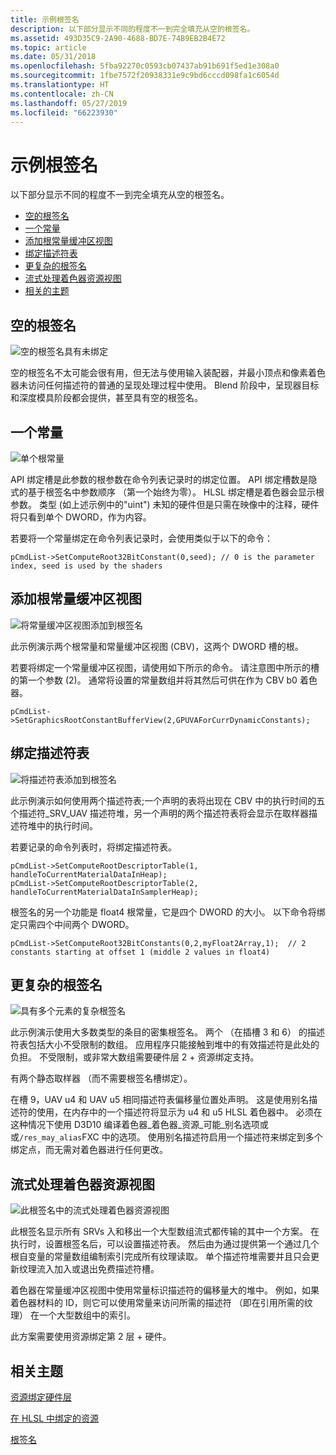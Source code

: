 ```yaml
---
title: 示例根签名
description: 以下部分显示不同的程度不一到完全填充从空的根签名。
ms.assetid: 493D35C9-2A90-4688-BD7E-74B9EB2B4E72
ms.topic: article
ms.date: 05/31/2018
ms.openlocfilehash: 5fba92270c0593cb07437ab91b691f5ed1e308a0
ms.sourcegitcommit: 1fbe7572f20938331e9c9bd6cccd098fa1c6054d
ms.translationtype: HT
ms.contentlocale: zh-CN
ms.lasthandoff: 05/27/2019
ms.locfileid: "66223930"
---
```

# <a name="example-root-signatures"></a>示例根签名

以下部分显示不同的程度不一到完全填充从空的根签名。

-   [空的根签名](#an-empty-root-signature)
-   [一个常量](#one-constant)
-   [添加根常量缓冲区视图](#adding-a-root-constant-buffer-view)
-   [绑定描述符表](#binding-descriptor-tables)
-   [更复杂的根签名](#a-more-complex-root-signature)
-   [流式处理着色器资源视图](#streaming-shader-resource-views)
-   [相关的主题](#related-topics)

## <a name="an-empty-root-signature"></a>空的根签名

![空的根签名具有未绑定](images/root-tables-0.png)

空的根签名不太可能会很有用，但无法与使用输入装配器，并最小顶点和像素着色器未访问任何描述符的普通的呈现处理过程中使用。 Blend 阶段中，呈现器目标和深度模具阶段都会提供，甚至具有空的根签名。

## <a name="one-constant"></a>一个常量

![单个根常量](images/root-tables-constant.png)

API 绑定槽是此参数的根参数在命令列表记录时的绑定位置。 API 绑定槽数是隐式的基于根签名中参数顺序 （第一个始终为零）。 HLSL 绑定槽是着色器会显示根参数。 类型 (如上述示例中的"uint") 未知的硬件但是只需在映像中的注释，硬件将只看到单个 DWORD，作为内容。

若要将一个常量绑定在命令列表记录时，会使用类似于以下的命令：

``` syntax
pCmdList->SetComputeRoot32BitConstant(0,seed); // 0 is the parameter index, seed is used by the shaders
```

## <a name="adding-a-root-constant-buffer-view"></a>添加根常量缓冲区视图

![将常量缓冲区视图添加到根签名](images/root-tables-cbv.png)

此示例演示两个根常量和常量缓冲区视图 (CBV)，这两个 DWORD 槽的根。

若要将绑定一个常量缓冲区视图，请使用如下所示的命令。 请注意图中所示的槽的第一个参数 (2)。 通常将设置的常量数组并将其然后可供在作为 CBV b0 着色器。

``` syntax
pCmdList->SetGraphicsRootConstantBufferView(2,GPUVAForCurrDynamicConstants);
```

## <a name="binding-descriptor-tables"></a>绑定描述符表

![将描述符表添加到根签名](images/root-tables-2.png)

此示例演示如何使用两个描述符表;一个声明的表将出现在 CBV 中的执行时间的五个描述符\_SRV\_UAV 描述符堆，另一个声明的两个描述符表将会显示在取样器描述符堆中的执行时间。

若要记录的命令列表时，将绑定描述符表。

``` syntax
pCmdList->SetComputeRootDescriptorTable(1, handleToCurrentMaterialDataInHeap);
pCmdList->SetComputeRootDescriptorTable(2, handleToCurrentMaterialDataInSamplerHeap);
```

根签名的另一个功能是 float4 根常量，它是四个 DWORD 的大小。 以下命令将绑定只需四个中间两个 DWORD。

``` syntax
pCmdList->SetComputeRoot32BitConstants(0,2,myFloat2Array,1);  // 2 constants starting at offset 1 (middle 2 values in float4)
```

## <a name="a-more-complex-root-signature"></a>更复杂的根签名

![具有多个元素的复杂根签名](images/root-tables-3.png)

此示例演示使用大多数类型的条目的密集根签名。 两个 （在插槽 3 和 6） 的描述符表包括大小不受限制的数组。 应用程序只能接触到堆中的有效描述符是此处的负担。 不受限制，或非常大数组需要硬件层 2 + 资源绑定支持。

有两个静态取样器 （而不需要根签名槽绑定）。

在槽 9，UAV u4 和 UAV u5 相同描述符表偏移量位置处声明。 这是使用别名描述符的使用，在内存中的一个描述符将显示为 u4 和 u5 HLSL 着色器中。 必须在这种情况下使用 D3D10 编译着色器\_着色器\_资源\_可能\_别名选项或或`/res_may_alias`FXC 中的选项。 使用别名描述符启用一个描述符来绑定到多个绑定点，而无需对着色器进行任何更改。

## <a name="streaming-shader-resource-views"></a>流式处理着色器资源视图

![此根签名中的流式处理着色器资源视图](images/root-tables-4.png)

此根签名显示所有 SRVs 入和移出一个大型数组流式都传输的其中一个方案。 在执行时，设置根签名后，可以设置描述符表。 然后由为通过提供第一个通过几个根自变量的常量数组编制索引完成所有纹理读取。 单个描述符堆需要并且只会更新纹理流入加入或退出免费描述符槽。

着色器在常量缓冲区视图中使用常量标识描述符的偏移量大的堆中。 例如，如果着色器材料的 ID，则它可以使用常量来访问所需的描述符 （即在引用所需的纹理） 在一个大型数组中的索引。

此方案需要使用资源绑定第 2 层 + 硬件。

## <a name="related-topics"></a>相关主题

<dl> <dt>

[资源绑定硬件层](hardware-support.md)
</dt> <dt>

[在 HLSL 中绑定的资源](resource-binding-in-hlsl.md)
</dt> <dt>

[根签名](root-signatures.md)
</dt> </dl>

 

 




